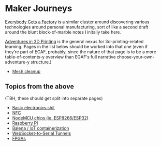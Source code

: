 # Maker Journeys

[Everybody Gets a Factory][EGAF] is a similar cluster around discovering various technologies around personal manufacturing, sort of like a second draft around the blunt block-of-marble notes I initally take here.

[EGAF]: hjyrc-z8tcf-8z9s0-yap0c-zx1wx

[Adventures in 3D Printing][3dp] is the general nexus for 3d-printing-related learning. Pages in the list below should be worked into that one (even if they're part of EGAF, probably, since the nature of that page is to be a more table-of-contents-y overview than EGAF's full narrative choose-your-own-adventure-y structure.)

- [Mesh cleanup](k6srm-b2var-0f9m8-qtw72-z8x8b)

[3dp]: mfhgt-e8994-g68fv-5abmd-qepr5

## Topics from the above

(TBH, these should get split into separate pages)

- [Basic electronics shit](4eadw-kt0jq-8w9h4-eb91e-sxq0b)
- [NFC](me79z-t3zc5-re9dm-pnk4k-4evwx)
- [NodeMCU chips (ie. ESP8266/ESP32)](qt7f4-7zadv-wp8q1-wtahm-mzcmz)
- [Raspberry Pi](f9gam-9kq90-0y9rh-escb8-eh2r4)
- [Balena / IoT containerization](5mkzz-gcet5-h39rg-8gp9g-8ce0r)
- [WebSocket-to-Serial Tunnels](t3cwg-ad6ka-gaakj-zevjs-msar1)
- [FPGAs](xn807-v490z-rj9wz-w9rzt-85444)
